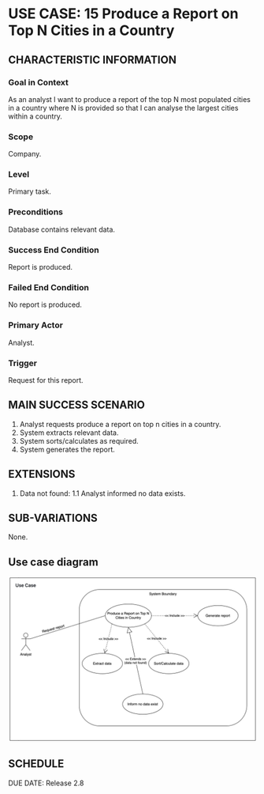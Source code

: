 # USE CASE: 15 Produce a Report on Top N Cities in a Country

## CHARACTERISTIC INFORMATION

### Goal in Context

As an analyst I want to produce a report of the top N most populated cities in a country where N is provided so that I can analyse the largest cities within a country.

### Scope

Company.

### Level

Primary task.

### Preconditions

Database contains relevant data.

### Success End Condition

Report is produced.
### Failed End Condition

No report is produced.

### Primary Actor

Analyst.

### Trigger

Request for this report.

## MAIN SUCCESS SCENARIO

  1. Analyst requests produce a report on top n cities in a country.
  2. System extracts relevant data.
  3. System sorts/calculates as required.
  4. System generates the report.

## EXTENSIONS

  1. Data not found:
    1.1 Analyst informed no data exists.

## SUB-VARIATIONS

None.

## Use case diagram

![Use Case 15 Diagram](../use-cases-diagram/use-case-15.png)

## SCHEDULE

DUE DATE: Release 2.8
